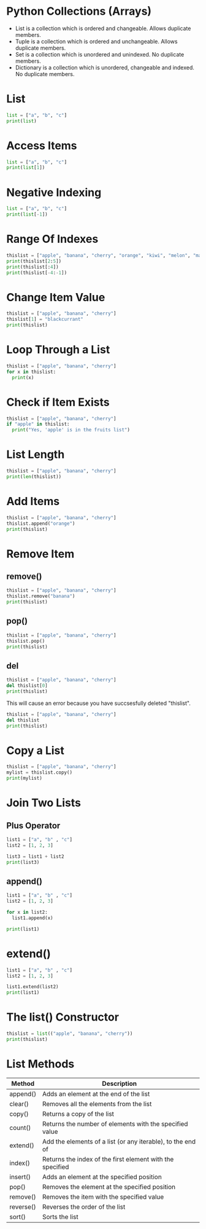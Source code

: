 # Python Collections (Arrays)

* List is a collection which is ordered and changeable. Allows duplicate members.
* Tuple is a collection which is ordered and unchangeable. Allows duplicate members.
* Set is a collection which is unordered and unindexed. No duplicate members.
* Dictionary is a collection which is unordered, changeable and indexed. No duplicate members.

# List
``` python
list = ["a", "b", "c"]
print(list)
```

# Access Items
``` python
list = ["a", "b", "c"]
print(list[1])
```

# Negative Indexing
``` python
list = ["a", "b", "c"]
print(list[-1])
```

# Range Of Indexes
``` python
thislist = ["apple", "banana", "cherry", "orange", "kiwi", "melon", "mango"]
print(thislist[2:5])
print(thislist[:4])
print(thislist[-4:-1])
```

# Change Item Value
``` python
thislist = ["apple", "banana", "cherry"]
thislist[1] = "blackcurrant"
print(thislist)
```

# Loop Through a List
``` python
thislist = ["apple", "banana", "cherry"]
for x in thislist:
  print(x)
```

# Check if Item Exists
``` python
thislist = ["apple", "banana", "cherry"]
if "apple" in thislist:
  print("Yes, 'apple' is in the fruits list")
```

# List Length
``` python
thislist = ["apple", "banana", "cherry"]
print(len(thislist))
```

# Add Items
``` python
thislist = ["apple", "banana", "cherry"]
thislist.append("orange")
print(thislist)
```

# Remove Item
## remove()
``` python
thislist = ["apple", "banana", "cherry"]
thislist.remove("banana")
print(thislist)
```

##  pop()
``` python
thislist = ["apple", "banana", "cherry"]
thislist.pop()
print(thislist)
```

## del
``` python
thislist = ["apple", "banana", "cherry"]
del thislist[0]
print(thislist)
```
This will cause an error because you have succsesfully deleted "thislist".
``` python
thislist = ["apple", "banana", "cherry"]
del thislist
print(thislist)
```

# Copy a List
``` python
thislist = ["apple", "banana", "cherry"]
mylist = thislist.copy()
print(mylist)
```

# Join Two Lists
## Plus Operator
``` python
list1 = ["a", "b" , "c"]
list2 = [1, 2, 3]

list3 = list1 + list2
print(list3)
```

## append()
``` python
list1 = ["a", "b" , "c"]
list2 = [1, 2, 3]

for x in list2:
  list1.append(x)

print(list1)
```

# extend()
``` python
list1 = ["a", "b" , "c"]
list2 = [1, 2, 3]

list1.extend(list2)
print(list1)
```

# The list() Constructor
``` python
thislist = list(("apple", "banana", "cherry"))
print(thislist)
```

# List Methods
|Method|Description|
|-|-|
|append()|Adds an element at the end of the list|
|clear()|Removes all the elements from the list|
|copy()|Returns a copy of the list|
|count()|Returns the number of elements with the specified value|
|extend()|Add the elements of a list (or any iterable), to the end of ||the current list|
|index()|Returns the index of the first element with the specified |value
|insert()|Adds an element at the specified position|
|pop()|Removes the element at the specified position|
|remove()|Removes the item with the specified value|
|reverse()|Reverses the order of the list|
|sort()|Sorts the list|
